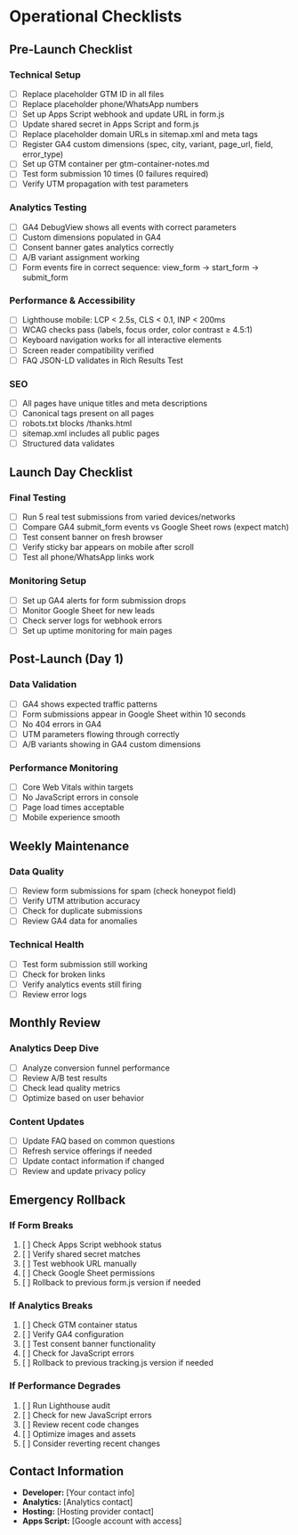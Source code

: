 # Operational Checklists

## Pre-Launch Checklist

### Technical Setup
- [ ] Replace placeholder GTM ID in all files
- [ ] Replace placeholder phone/WhatsApp numbers
- [ ] Set up Apps Script webhook and update URL in form.js
- [ ] Update shared secret in Apps Script and form.js
- [ ] Replace placeholder domain URLs in sitemap.xml and meta tags
- [ ] Register GA4 custom dimensions (spec, city, variant, page_url, field, error_type)
- [ ] Set up GTM container per gtm-container-notes.md
- [ ] Test form submission 10 times (0 failures required)
- [ ] Verify UTM propagation with test parameters

### Analytics Testing
- [ ] GA4 DebugView shows all events with correct parameters
- [ ] Custom dimensions populated in GA4
- [ ] Consent banner gates analytics correctly
- [ ] A/B variant assignment working
- [ ] Form events fire in correct sequence: view_form → start_form → submit_form

### Performance & Accessibility
- [ ] Lighthouse mobile: LCP < 2.5s, CLS < 0.1, INP < 200ms
- [ ] WCAG checks pass (labels, focus order, color contrast ≥ 4.5:1)
- [ ] Keyboard navigation works for all interactive elements
- [ ] Screen reader compatibility verified
- [ ] FAQ JSON-LD validates in Rich Results Test

### SEO
- [ ] All pages have unique titles and meta descriptions
- [ ] Canonical tags present on all pages
- [ ] robots.txt blocks /thanks.html
- [ ] sitemap.xml includes all public pages
- [ ] Structured data validates

## Launch Day Checklist

### Final Testing
- [ ] Run 5 real test submissions from varied devices/networks
- [ ] Compare GA4 submit_form events vs Google Sheet rows (expect match)
- [ ] Test consent banner on fresh browser
- [ ] Verify sticky bar appears on mobile after scroll
- [ ] Test all phone/WhatsApp links work

### Monitoring Setup
- [ ] Set up GA4 alerts for form submission drops
- [ ] Monitor Google Sheet for new leads
- [ ] Check server logs for webhook errors
- [ ] Set up uptime monitoring for main pages

## Post-Launch (Day 1)

### Data Validation
- [ ] GA4 shows expected traffic patterns
- [ ] Form submissions appear in Google Sheet within 10 seconds
- [ ] No 404 errors in GA4
- [ ] UTM parameters flowing through correctly
- [ ] A/B variants showing in GA4 custom dimensions

### Performance Monitoring
- [ ] Core Web Vitals within targets
- [ ] No JavaScript errors in console
- [ ] Page load times acceptable
- [ ] Mobile experience smooth

## Weekly Maintenance

### Data Quality
- [ ] Review form submissions for spam (check honeypot field)
- [ ] Verify UTM attribution accuracy
- [ ] Check for duplicate submissions
- [ ] Review GA4 data for anomalies

### Technical Health
- [ ] Test form submission still working
- [ ] Check for broken links
- [ ] Verify analytics events still firing
- [ ] Review error logs

## Monthly Review

### Analytics Deep Dive
- [ ] Analyze conversion funnel performance
- [ ] Review A/B test results
- [ ] Check lead quality metrics
- [ ] Optimize based on user behavior

### Content Updates
- [ ] Update FAQ based on common questions
- [ ] Refresh service offerings if needed
- [ ] Update contact information if changed
- [ ] Review and update privacy policy

## Emergency Rollback

### If Form Breaks
1. [ ] Check Apps Script webhook status
2. [ ] Verify shared secret matches
3. [ ] Test webhook URL manually
4. [ ] Check Google Sheet permissions
5. [ ] Rollback to previous form.js version if needed

### If Analytics Breaks
1. [ ] Check GTM container status
2. [ ] Verify GA4 configuration
3. [ ] Test consent banner functionality
4. [ ] Check for JavaScript errors
5. [ ] Rollback to previous tracking.js version if needed

### If Performance Degrades
1. [ ] Run Lighthouse audit
2. [ ] Check for new JavaScript errors
3. [ ] Review recent code changes
4. [ ] Optimize images and assets
5. [ ] Consider reverting recent changes

## Contact Information

- **Developer:** [Your contact info]
- **Analytics:** [Analytics contact]
- **Hosting:** [Hosting provider contact]
- **Apps Script:** [Google account with access]
